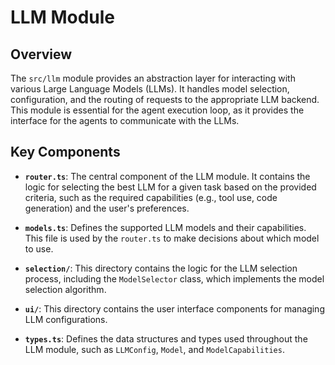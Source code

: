 # LLM Module

## Overview

The `src/llm` module provides an abstraction layer for interacting with various Large Language Models (LLMs). It handles model selection, configuration, and the routing of requests to the appropriate LLM backend. This module is essential for the agent execution loop, as it provides the interface for the agents to communicate with the LLMs.

## Key Components

- **`router.ts`**: The central component of the LLM module. It contains the logic for selecting the best LLM for a given task based on the provided criteria, such as the required capabilities (e.g., tool use, code generation) and the user's preferences.

- **`models.ts`**: Defines the supported LLM models and their capabilities. This file is used by the `router.ts` to make decisions about which model to use.

- **`selection/`**: This directory contains the logic for the LLM selection process, including the `ModelSelector` class, which implements the model selection algorithm.

- **`ui/`**: This directory contains the user interface components for managing LLM configurations.

- **`types.ts`**: Defines the data structures and types used throughout the LLM module, such as `LLMConfig`, `Model`, and `ModelCapabilities`.
